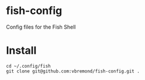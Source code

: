 # fish-config
Config files for the Fish Shell

# Install
	cd ~/.config/fish
	git clone git@github.com:vbremond/fish-config.git .
